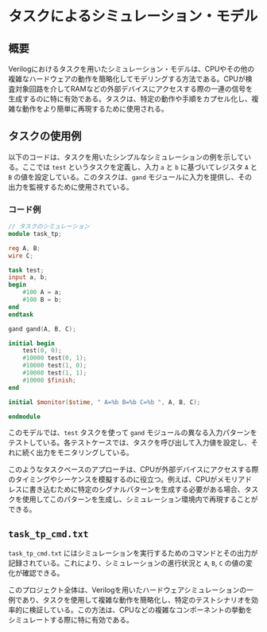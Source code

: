 # タスクによるシミュレーション・モデル

## 概要
Verilogにおけるタスクを用いたシミュレーション・モデルは、CPUやその他の複雑なハードウェアの動作を簡略化してモデリングする方法である。CPUが検査対象回路を介してRAMなどの外部デバイスにアクセスする際の一連の信号を生成するのに特に有効である。タスクは、特定の動作や手順をカプセル化し、複雑な動作をより簡単に再現するために使用される。

## タスクの使用例
以下のコードは、タスクを用いたシンプルなシミュレーションの例を示している。ここでは `test` というタスクを定義し、入力 `a` と `b` に基づいてレジスタ `A` と `B` の値を設定している。このタスクは、`gand` モジュールに入力を提供し、その出力を監視するために使用されている。

### コード例
```verilog
// タスクのシミュレーション
module task_tp;

reg A, B;
wire C;

task test;
input a, b;
begin 
    #100 A = a;
    #100 B = b;
end
endtask

gand gand(A, B, C); 

initial begin
    test(0, 0);
    #10000 test(0, 1);
    #10000 test(1, 0);
    #10000 test(1, 1);
    #10000 $finish;
end

initial $monitor($stime, " A=%b B=%b C=%b ", A, B, C);

endmodule
```

このモデルでは、`test` タスクを使って `gand` モジュールの異なる入力パターンをテストしている。各テストケースでは、タスクを呼び出して入力値を設定し、それに続く出力をモニタリングしている。

このようなタスクベースのアプローチは、CPUが外部デバイスにアクセスする際のタイミングやシーケンスを模擬するのに役立つ。例えば、CPUがメモリアドレスに書き込むために特定のシグナルパターンを生成する必要がある場合、タスクを使用してこのパターンを生成し、シミュレーション環境内で再現することができる。

## `task_tp_cmd.txt`
`task_tp_cmd.txt` にはシミュレーションを実行するためのコマンドとその出力が記録されている。これにより、シミュレーションの進行状況と `A`, `B`, `C` の値の変化が確認できる。

このプロジェクト全体は、Verilogを用いたハードウェアシミュレーションの一例であり、タスクを使用して複雑な動作を簡略化し、特定のテストシナリオを効率的に検証している。この方法は、CPUなどの複雑なコンポーネントの挙動をシミュレートする際に特に有効である。